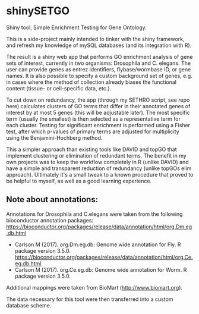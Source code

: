 # shinySETGO
Shiny tool, Simple Enrichment Testing for Gene Ontology.

This is a side-project mainly intended to tinker with the shiny framework,
and refresh my knowledge of mySQL databases (and its integration with R).

The result is a shiny web app that performs GO enrichment analysis of gene sets of
interest, currently in two organisms: Drosophila and C. elegans. The user can
provide genes as entrez identifiers, flybase/wormbase ID, or gene names. It is also
possible to specify a custom background set of genes, e.g. in cases where the method of
collection already biases the functional content (tissue- or cell-specific data, etc.).

To cut down on redundancy, the app (through my SETHRO script, see repo here) calculates
clusters of GO terms that differ in their annotated genes of interest by at most 5 genes
(this will be adjustable later). The most specific term (usually the smallest) is then
selected as a representative term for each cluster. Testing for significant enrichment
is performed using a Fisher test, after which p-values of primary terms are adjusted for
multiplicity using the Benjamini-Hochberg method. 

This a simpler approach than existing tools like DAVID and topGO that implement clustering
or elimination of redundant terms. The benefit in my own projects was to keep the
workflow completely in R (unlike DAVID) and have a simple and transparent reduction of
redundancy (unlike topGOs elim approach). Ultimately it's a small tweak to a known
procedure that proved to be helpful to myself, as well as a good learning experience.


## Note about annotations:
Annotations for Drosophila and C.elegans were taken from the following bioconductor 
annotation packages:
https://bioconductor.org/packages/release/data/annotation/html/org.Dm.eg.db.html
* Carlson M (2017). org.Dm.eg.db: Genome wide annotation for Fly. R package version 3.5.0.
https://bioconductor.org/packages/release/data/annotation/html/org.Ce.eg.db.html
* Carlson M (2017). org.Ce.eg.db: Genome wide annotation for Worm. R package version 3.5.0.

Additional mappings were taken from BioMart (http://www.biomart.org).

The data necessary for this tool were then transferred into a custom database scheme.
